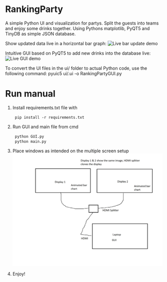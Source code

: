 # RankingParty
A simple Python UI and visualization for partys. Split the guests into teams and enjoy some drinks together.
Using Pythons matplotlib, PyQT5 and TinyDB as simple JSON database.

Show updated data live in a horizontal bar graph:
![Live bar update demo](demo/demo01.gif)

Intuitive GUI based on PyQT5 to add new drinks into the database live:
![Live GUI demo](demo/demo02.gif)

To convert the UI files in the ui/ folder to actual Python code, use the following command:
pyuic5 ui/<filename>.ui -o RankingPartyGUI.py


# Run manual
1. Install requirements.txt file with

        pip install -r requirements.txt
    

2. Run GUI and main file from cmd

        python GUI.py 
        python main.py

3. Place windows as intended on the multiple screen setup
![HW Setup](demo/hw_setup.jpg)
   
4. Enjoy!